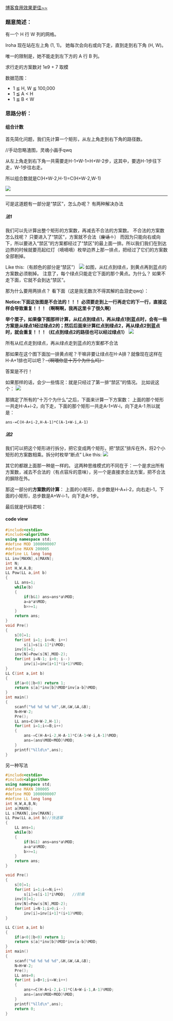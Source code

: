
[博客食用效果更佳~~](https://blog.csdn.net/CQBZLYTina/article/details/81945525)


### 题意简述：

有一个 H 行 W 列的网格。

Iroha 现在站在左上角 (1, 1)。 她每次会向右或向下走，直到走到右下角 (H, W)。

唯一的限制是，她不能走到左下方的 A 行 B 列。

求行走的方案数对 1e9 + 7 取模

数据范围：

 - 1 ≦ H, W ≦ 100,000
 - 1 ≦ A < H
 - 1 ≦ B < W 
 
### 思路分析：
#### 组合计数
 首先简化问题，我们先计算一个矩形，从左上角走到右下角的路径数。

 //手动忽略渣图，灵魂小画手qwq
 
 从左上角走到右下角一共需要走H-1+W-1=H+W-2步，这其中，要选H-1步往下走，W-1步往右走。
 
 所以组合数就是C(H+W-2,H-1)=C(H+W-2,W-1)
 
![](https://img-blog.csdn.net/20180822120501994?watermark/2/text/aHR0cHM6Ly9ibG9nLmNzZG4ubmV0L0NRQlpMWVRpbmE=/font/5a6L5L2T/fontsize/400/fill/I0JBQkFCMA==/dissolve/70)

----------


 可是这道题有一部分是“禁区”，怎么办呢？
 有两种解决办法


##### 法1

我们可以先计算出整个矩形的方案数，再减去不合法的方案数。
不合法的方案数怎么找呢？
只要进入了“禁区”，方案就不合法（~~废话！~~）
而因为只能向右或向下，所以要进入“禁区”的方案都经过了“禁区”的最上面一排。所以我们我们在到达边界的时候就要亮起红灯（嘀嘀嘀）枚举边界上那一排点，把经过了它们的方案数全部剔掉。


Like this:（有颜色的部分是“禁区”）
![](https://img-blog.csdn.net/20180822150618477?watermark/2/text/aHR0cHM6Ly9ibG9nLmNzZG4ubmV0L0NRQlpMWVRpbmE=/font/5a6L5L2T/fontsize/400/fill/I0JBQkFCMA==/dissolve/70)
如图，从红点到绿点，到黄点再到蓝点的方案数必须剔掉。
注意了，每个绿点只能走它下面的那个黄点。为什么？
如果不走下面，它就不会到达“禁区”。

那为什么要用两排点？
看下面（这是我无数次不得其解的血泪史qwq）：


**Notice:下面这张图是不合法的！！！**
**必须要走到上一行再走它的下一行，直接这样会导致重复！！！（啊啊啊，我再这里卡了很久啊）**

**举个栗子，如果像下图那样计算，从红点到绿点1，再从绿点1到蓝点时，会有一些方案是从绿点1经过绿点2的；然后后面来计算红点到绿点2，再从绿点2到蓝点时，就会重复！！！（红点到绿点2的路径也可以经过绿点1）**
![](https://img-blog.csdn.net/2018082214311912?watermark/2/text/aHR0cHM6Ly9ibG9nLmNzZG4ubmV0L0NRQlpMWVRpbmE=/font/5a6L5L2T/fontsize/400/fill/I0JBQkFCMA==/dissolve/70)

所有从红点走到绿点，再从绿点走到蓝点的方案都不合法

那如果在这个图下面加一排黄点呢？干嘛非要让绿点在H-A排？就像现在这样在H-A+1排也可以吧？~~（啊喂你是十万个为什么吗）~~

答案是不行！

如果那样的话，会少一些情况：就是只经过了第一排“禁区”的情况。
比如说这个：
![](https://img-blog.csdn.net/20180822153347264?watermark/2/text/aHR0cHM6Ly9ibG9nLmNzZG4ubmV0L0NRQlpMWVRpbmE=/font/5a6L5L2T/fontsize/400/fill/I0JBQkFCMA==/dissolve/70)


那搞定了所有的“十万个为什么”之后，下面来计算一下方案数：
上面的那个矩形一共走H-A+i-2，向下走，下面的那个矩形一共走A-1+W-i，向下走A-1
所以就是：

```
ans-=C(H-A+i-2,H-A-1)*C(A-1+W-i,A-1)
```


##### 法2
 我们可以把这个矩形进行拆分，把它变成两个矩形，把“禁区”排斥在外，将2个小矩形的方案数相乘。拆分时枚举“断点”
 Like this:
![](https://img-blog.csdn.net/20180822153846131?watermark/2/text/aHR0cHM6Ly9ibG9nLmNzZG4ubmV0L0NRQlpMWVRpbmE=/font/5a6L5L2T/fontsize/400/fill/I0JBQkFCMA==/dissolve/70)

其它的都跟上面那一种是一样的。
这两种思维模式的不同在于：一个是求出所有方案数，减去不合法的（有点容斥的意味），另一个是直接求合法方案，把不合法的摒除在外。




那这一部分的**方案数的计算**：
上面的小矩形，总步数是H-A+i-2，向右走i-1，下面的小矩形，总步数是A+W-i-1，向下走A-1步。



最后就是代码君啦：
#### code view

```cpp
#include<cstdio>
#include<algorithm>
using namespace std;
#define MOD 1000000007
#define MAXN 200005
#define LL long long
LL inv[MAXN],s[MAXN];
int N;
int H,W,A,B;
LL Pow(LL a,int b) 
{
    LL ans=1;
    while(b) 
	{
        if(b&1) ans=ans*a%MOD;
        a=a*a%MOD;
        b>>=1;
    }
    return ans;
}
void Pre() 
{
    s[0]=1;
    for(int i=1; i<=N; i++)
        s[i]=s[i-1]*i%MOD;
    inv[0]=1;
    inv[N]=Pow(s[N],MOD-2);
    for(int i=N-1; i>0; i--)
        inv[i]=inv[i+1]*(i+1)%MOD;
}
LL C(int a,int b) 
{
    if(a<0||b<0) return 1;
    return s[a]*inv[b]%MOD*inv[a-b]%MOD;
}
int main() 
{
    scanf("%d %d %d %d",&H,&W,&A,&B);
	N=H+W-2;
	Pre();
	LL ans=C(H+W-2,H-1);
	for(int i=1;i<=B;i++)
	{
		ans-=C(H-A+i-2,H-A-1)*C(A-1+W-i,A-1)%MOD;
		ans=(ans%MOD+MOD)%MOD;
	}
    printf("%lld\n",ans);
}
```

另一种写法

```cpp
#include<cstdio>
#include<algorithm>
using namespace std;
#define MAXN 200005
#define MOD 1000000007
#define LL long long
int H,W,A,B,N;
int a[MAXN];
LL s[MAXN],inv[MAXN];
LL Pow(LL a,int b)//快速幂
{
	LL ans=1;
	while(b)
	{
		if(b&1) ans=ans*a%MOD;
		a=a*a%MOD;
		b>>=1;
	}
	return ans;
}

void Pre()
{
	s[0]=1;
	for(int i=1;i<=N;i++)
		s[i]=s[i-1]*i%MOD;   //阶乘
	inv[0]=1;
	inv[N]=Pow(s[N],MOD-2);
	for(int i=N-1;i>0;i--)
		inv[i]=inv[i+1]*(i+1)%MOD;
}

LL C(int a,int b)
{
	if(a<0||b<0) return 1;
	return s[a]*inv[b]%MOD*inv[a-b]%MOD;
}
int main()
{
	scanf("%d %d %d %d",&H,&W,&A,&B);
	N=H+W-2;
	Pre();
	LL ans=0;
	for(int i=B+1;i<=W;i++)
	{
		ans+=C(H-A+i-2,i-1)*C(A+W-i-1,A-1)%MOD;
		ans=(ans%MOD+MOD)%MOD;
	}
	printf("%lld\n",ans);
	return 0;
}
```
